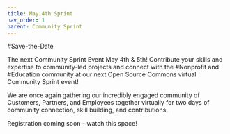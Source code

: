 ```yaml
---
title: May 4th Sprint
nav_order: 1
parent: Community Sprint
---
```


#Save-the-Date 

The next Community Sprint Event May 4th & 5th!  Contribute your skills and expertise to community-led projects and connect with the #Nonprofit and #Education community at our next Open Source Commons virtual Community Sprint event!

We are once again gathering our incredibly engaged community of Customers, Partners, and Employees together virtually for two days of community connection, skill building, and contributions.

Registration coming soon - watch this space!

 